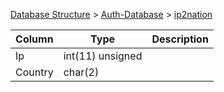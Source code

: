 [Database Structure](Database-Structure) > [Auth-Database](Auth-Database) > [ip2nation](ip2nation)

Column | Type | Description
--- | --- | ---
Ip | int(11) unsigned | 
Country | char(2) | 

